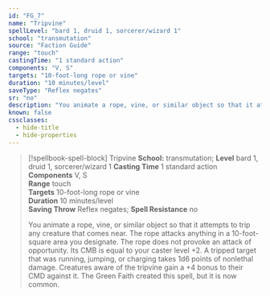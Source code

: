 ```yaml
---
id: "FG_7"
name: "Tripvine"
spellLevel: "bard 1, druid 1, sorcerer/wizard 1"
school: "transmutation"
source: "Faction Guide"
range: "touch"
castingTime: "1 standard action"
components: "V, S"
targets: "10-foot-long rope or vine"
duration: "10 minutes/level"
saveType: "Reflex negates"
sr: "no"
description: "You animate a rope, vine, or similar object so that it attempts to trip any creature that comes near. The rope attacks anything in a 10-foot-square area you designate. The rope does not provoke an attack of opportunity. Its CMB is equal to your caster level +2. A tripped target that was running, jumping, or charging takes 1d6 points of nonlethal damage. Creatures aware of the tripvine gain a +4 bonus to their CMD against it.  The Green Faith created this spell, but it is now common."
known: false
cssclasses:
  - hide-title
  - hide-properties
---
```


> [!spellbook-spell-block] Tripvine
> **School:** transmutation; **Level** bard 1, druid 1, sorcerer/wizard 1
> **Casting Time** 1 standard action  
> **Components** V, S  
> **Range** touch  
> **Targets** 10-foot-long rope or vine  
> **Duration** 10 minutes/level  
> **Saving Throw** Reflex negates; **Spell Resistance** no
> 
> You animate a rope, vine, or similar object so that it attempts to trip any creature that comes near. The rope attacks anything in a 10-foot-square area you designate. The rope does not provoke an attack of opportunity. Its CMB is equal to your caster level +2. A tripped target that was running, jumping, or charging takes 1d6 points of nonlethal damage. Creatures aware of the tripvine gain a +4 bonus to their CMD against it.  The Green Faith created this spell, but it is now common.